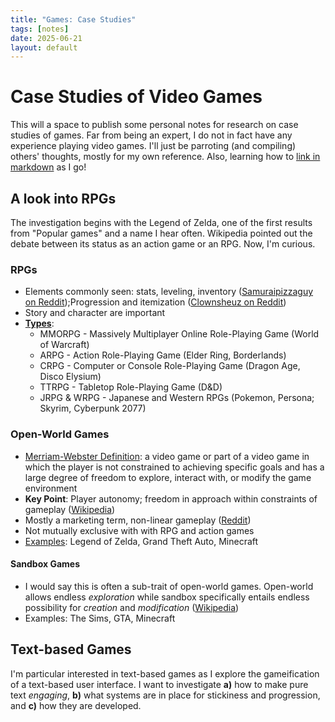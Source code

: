 ```yaml
---
title: "Games: Case Studies"
tags: [notes]
date: 2025-06-21
layout: default
---
```


<h1>Case Studies of Video Games</h1>

This will a space to publish some personal notes for research on case studies of games. Far from being an expert, I do not in fact have any experience playing video games. I'll just be parroting (and compiling) others' thoughts, mostly for my own reference. Also, learning how to [link in markdown](https://www.codecademy.com/resources/docs/markdown/links) as I go!

<h2>A look into RPGs</h2>
The investigation begins with the Legend of Zelda, one of the first results from "Popular games" and a name I hear often. Wikipedia pointed out the debate between its status as an action game or an RPG. Now, I'm curious.

<h3>RPGs</h3>

- Elements commonly seen: stats, leveling, inventory ([Samuraipizzaguy on Reddit](https://www.reddit.com/r/Games/comments/9lz0nh/what_is_a_difference_between_an_rpg_and_an/));Progression and itemization ([Clownsheuz on Reddit](https://www.reddit.com/r/Games/comments/9lz0nh/what_is_a_difference_between_an_rpg_and_an/))
- Story and character are important
- [**Types**](https://www.forbes.com/sites/technology/article/what-are-rpg-games/): 
  - MMORPG - Massively Multiplayer Online Role-Playing Game (World of Warcraft)
  - ARPG - Action Role-Playing Game (Elder Ring, Borderlands)
  - CRPG - Computer or Console Role-Playing Game (Dragon Age, Disco Elysium)
  - TTRPG - Tabletop Role-Playing Game (D&D)
  - JRPG & WRPG - Japanese and Western RPGs (Pokemon, Persona; Skyrim, Cyberpunk 2077)

<h3>Open-World Games</h3>

- [Merriam-Webster Definition](https://www.merriam-webster.com/dictionary/open%20world): a video game or part of a video game in which the player is not constrained to achieving specific goals and has a large degree of freedom to explore, interact with, or modify the game environment
- **Key Point**: Player autonomy; freedom in approach within constraints of gameplay ([Wikipedia](https://en.wikipedia.org/wiki/Open_world))
- Mostly a marketing term, non-linear gameplay ([Reddit](https://www.reddit.com/r/gamedesign/comments/10mct5f/what_makes_a_game_open_world/))
- Not mutually exclusive with with RPG and action games
- [Examples](https://en.wikipedia.org/wiki/Open_world): Legend of Zelda, Grand Theft Auto, Minecraft

<h4>Sandbox Games</h4>

- I would say this is often a sub-trait of open-world games. Open-world allows endless *exploration* while sandbox specifically entails endless possibility for *creation* and *modification* ([Wikipedia](https://en.wikipedia.org/wiki/Open_world))
- Examples: The Sims, GTA, Minecraft

<h2>Text-based Games</h2>

I'm particular interested in text-based games as I explore the gameification of a text-based user interface. I want to investigate **a)** how to make pure text *engaging*, **b)** what systems are in place for stickiness and progression, and **c)** how they are developed.

